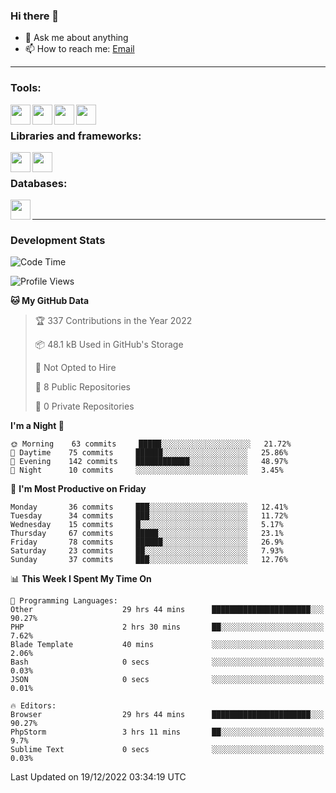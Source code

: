 ### Hi there 👋

<!-- - 🔭 I’m currently working on [huyviet] -->
- 💬 Ask me about anything
- 📫 How to reach me: [Email]
<!-- - ⚡ Fun fact: abc -->

---

### Tools:
<img align='left' height="32" width="32" src="https://cdn.jsdelivr.net/npm/simple-icons@4.8.0/icons/phpstorm.svg" />
<img align='left' height="32" width="32" src="https://cdn.jsdelivr.net/npm/simple-icons@4.8.0/icons/sublimetext.svg" />
<img align='left' height="32" width="32" src="https://cdn.jsdelivr.net/npm/simple-icons@4.8.0/icons/laragon.svg" />
<img align='left' height="32" width="32" src="https://cdn.jsdelivr.net/npm/simple-icons@4.8.0/icons/xampp.svg" />
<br>

### Libraries and frameworks:
<img align='left' height="32" width="32" src="https://cdn.jsdelivr.net/npm/simple-icons@4.8.0/icons/laravel.svg" />
<img align='left' height="32" width="32" src="https://cdn.jsdelivr.net/npm/simple-icons@4.8.0/icons/jquery.svg" />
<br>

### Databases:
<img align='left' height="32" width="32" src="https://cdn.jsdelivr.net/npm/simple-icons@4.8.0/icons/mysql.svg" />
<br>

---
### Development Stats
<!--START_SECTION:waka-->
![Code Time](http://img.shields.io/badge/Code%20Time-544%20hrs%2033%20mins-blue)

![Profile Views](http://img.shields.io/badge/Profile%20Views-75-blue)

**🐱 My GitHub Data** 

> 🏆 337 Contributions in the Year 2022
 > 
> 📦 48.1 kB Used in GitHub's Storage 
 > 
> 🚫 Not Opted to Hire
 > 
> 📜 8 Public Repositories 
 > 
> 🔑 0 Private Repositories  
 > 
**I'm a Night 🦉** 

```text
🌞 Morning    63 commits     █████░░░░░░░░░░░░░░░░░░░░   21.72% 
🌆 Daytime    75 commits     ██████░░░░░░░░░░░░░░░░░░░   25.86% 
🌃 Evening    142 commits    ████████████░░░░░░░░░░░░░   48.97% 
🌙 Night      10 commits     ░░░░░░░░░░░░░░░░░░░░░░░░░   3.45%

```
📅 **I'm Most Productive on Friday** 

```text
Monday       36 commits     ███░░░░░░░░░░░░░░░░░░░░░░   12.41% 
Tuesday      34 commits     ███░░░░░░░░░░░░░░░░░░░░░░   11.72% 
Wednesday    15 commits     █░░░░░░░░░░░░░░░░░░░░░░░░   5.17% 
Thursday     67 commits     █████░░░░░░░░░░░░░░░░░░░░   23.1% 
Friday       78 commits     ██████░░░░░░░░░░░░░░░░░░░   26.9% 
Saturday     23 commits     ██░░░░░░░░░░░░░░░░░░░░░░░   7.93% 
Sunday       37 commits     ███░░░░░░░░░░░░░░░░░░░░░░   12.76%

```


📊 **This Week I Spent My Time On** 

```text
💬 Programming Languages: 
Other                    29 hrs 44 mins      ██████████████████████░░░   90.27% 
PHP                      2 hrs 30 mins       ██░░░░░░░░░░░░░░░░░░░░░░░   7.62% 
Blade Template           40 mins             ░░░░░░░░░░░░░░░░░░░░░░░░░   2.06% 
Bash                     0 secs              ░░░░░░░░░░░░░░░░░░░░░░░░░   0.03% 
JSON                     0 secs              ░░░░░░░░░░░░░░░░░░░░░░░░░   0.01%

🔥 Editors: 
Browser                  29 hrs 44 mins      ██████████████████████░░░   90.27% 
PhpStorm                 3 hrs 11 mins       ██░░░░░░░░░░░░░░░░░░░░░░░   9.7% 
Sublime Text             0 secs              ░░░░░░░░░░░░░░░░░░░░░░░░░   0.03%

```


 Last Updated on 19/12/2022 03:34:19 UTC
<!--END_SECTION:waka-->

[huyviet]: https://huyviet.vn/
[EMAIl]: https://mail.google.com/mail/u/0/?fs=1&tf=cm&source=mailto&to=huynguyenviet0110@gmail.com
